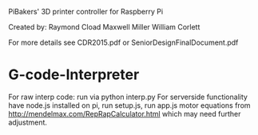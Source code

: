 PiBakers' 3D printer controller for Raspberry Pi

Created by:
	Raymond Cload
	Maxwell Miller
	William Corlett

For more details see CDR2015.pdf or SeniorDesignFinalDocument.pdf

# G-code-Interpreter
For raw interp code: run via python interp.py <g-code file>
For serverside functionality have node.js installed on pi, run setup.js, run app.js
motor equations from http://mendelmax.com/RepRapCalculator.html which may need further adjustment.
